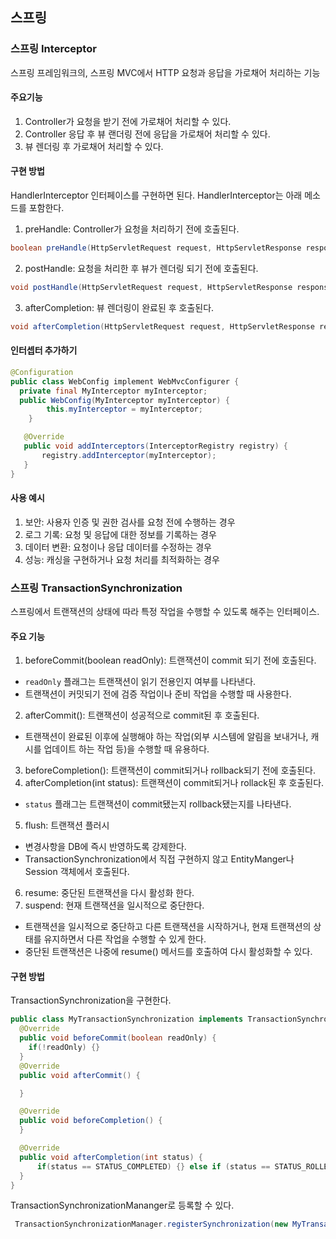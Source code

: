 ## 스프링

### 스프링 Interceptor
스프링 프레임워크의, 스프링 MVC에서 HTTP 요청과 응답을 가로채어 처리하는 기능
#### 주요기능 
1. Controller가 요청을 받기 전에 가로채어 처리할 수 있다.
2. Controller 응답 후 뷰 랜더링 전에 응답을 가로채어 처리할 수 있다.
3. 뷰 렌더링 후 가로채어 처리할 수 있다.
#### 구현 방법
HandlerInterceptor 인터페이스를 구현하면 된다. HandlerInterceptor는 아래 메소드를 포함한다. 
1. preHandle: Controller가 요청을 처리하기 전에 호출된다.
```java
boolean preHandle(HttpServletRequest request, HttpServletResponse response, Object handler) throws Exception;
```
2. postHandle: 요청을 처리한 후 뷰가 렌더링 되기 전에 호출된다.
```java
void postHandle(HttpServletRequest request, HttpServletResponse response, Object handler, ModelAndView modelAndView) throws Exception;
```
3. afterCompletion: 뷰 렌더링이 완료된 후 호출된다.
```java
void afterCompletion(HttpServletRequest request, HttpServletResponse response, Object handler, Exception ex) throws Exception;
```   
#### 인터셉터 추가하기 
```java
@Configuration
public class WebConfig implement WebMvcConfigurer {
  private final MyInterceptor myInterceptor;
  public WebConfig(MyInterceptor myInterceptor) {
        this.myInterceptor = myInterceptor;
    }

   @Override
   public void addInterceptors(InterceptorRegistry registry) {
       registry.addInterceptor(myInterceptor);
   }
}
```
#### 사용 예시 
1. 보안: 사용자 인증 및 권한 검사를 요청 전에 수행하는 경우
2. 로그 기록: 요청 및 응답에 대한 정보를 기록하는 경우
3. 데이터 변환: 요청이나 응답 데이터를 수정하는 경우
4. 성능: 캐싱을 구현하거나 요청 처리를 최적화하는 경우

### 스프링 TransactionSynchronization 
스프링에서 트랜잭션의 상태에 따라 특정 작업을 수행할 수 있도록 해주는 인터페이스. 
#### 주요 기능
1. beforeCommit(boolean readOnly): 트랜잭션이 commit 되기 전에 호출된다.
  - `readOnly` 플래그는 트랜잭션이 읽기 전용인지 여부를 나타낸다.
  - 트랜잭션이 커밋되기 전에 검증 작업이나 준비 작업을 수행할 때 사용한다.
2. afterCommit(): 트랜잭션이 성공적으로 commit된 후 호출된다.
  - 트랜잭션이 완료된 이후에 실행해야 하는 작업(외부 시스템에 알림을 보내거나, 캐시를 업데이트 하는 작업 등)을 수행할 때 유용하다.
3. beforeCompletion(): 트랜잭션이 commit되거나 rollback되기 전에 호출된다.
4. afterCompletion(int status): 트랜잭션이 commit되거나 rollack된 후 호출된다.
  - `status` 플래그는 트랜잭션이 commit됐는지 rollback됐는지를 나타낸다.
5. flush: 트랜잭션 플러시
  - 변경사항을 DB에 즉시 반영하도록 강제한다.
  - TransactionSynchronization에서 직접 구현하지 않고 EntityManger나 Session 객체에서 호출된다.
6. resume: 중단된 트랜잭션을 다시 활성화 한다.
7. suspend: 현재 트랜잭션을 일시적으로 중단한다.
  - 트랜잭션을 일시적으로 중단하고 다른 트랜잭션을 시작하거나, 현재 트랜잭션의 상태를 유지하면서 다른 작업을 수행할 수 있게 한다.
  - 중단된 트랜잭션은 나중에 resume() 메서드를 호출하여 다시 활성화할 수 있다.    
#### 구현 방법
TransactionSynchronization을 구현한다. 
```java
public class MyTransactionSynchronization implements TransactionSynchronization {
  @Override
  public void beforeCommit(boolean readOnly) {
    if(!readOnly) {}
  }
  @Override
  public void afterCommit() {

  }

  @Override
  public void beforeCompletion() {
  }

  @Override
  public void afterCompletion(int status) {
      if(status == STATUS_COMPLETED) {} else if (status == STATUS_ROLLED_BACK){}
  }
}
```
TransactionSynchronizationMananger로 등록할 수 있다. 
```java
 TransactionSynchronizationManager.registerSynchronization(new MyTransactionSynchronization());
```
